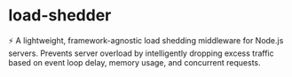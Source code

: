 # load-shedder
⚡️ A lightweight, framework-agnostic load shedding middleware for Node.js servers. Prevents server overload by intelligently dropping excess traffic based on event loop delay, memory usage, and concurrent requests.
